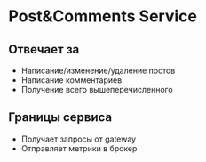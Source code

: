 # Post&Comments Service

## Отвечает за
- Написание/изменение/удаление постов
- Написание комментариев
- Получение всего вышеперечисленного

## Границы сервиса
- Получает запросы от gateway
- Отправляет метрики в брокер
